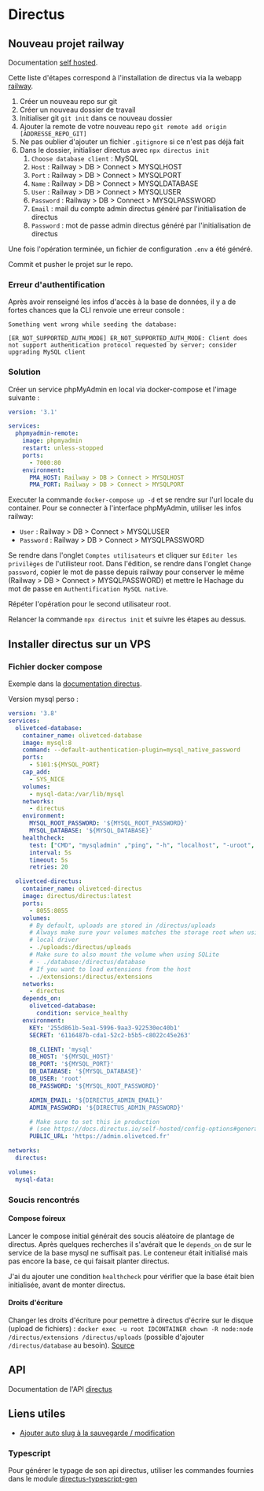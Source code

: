 # Directus

## Nouveau projet railway

Documentation [self hosted](https://docs.directus.io/self-hosted/cli.html).

Cette liste d'étapes correspond à l'installation de directus via la webapp [railway](https://railway.app/).

1. Créer un nouveau repo sur git
2. Créer un nouveau dossier de travail
3. Initialiser git `git init` dans ce nouveau dossier
4. Ajouter la remote de votre nouveau repo `git remote add origin [ADDRESSE_REPO_GIT]`
5. Ne pas oublier d'ajouter un fichier `.gitignore` si ce n'est pas déjà fait
6. Dans le dossier, initialiser directus avec `npx directus init`
   1. `Choose database client` : MySQL
   2. `Host` : Railway > DB > Connect > MYSQLHOST
   3. `Port` : Railway > DB > Connect > MYSQLPORT
   4. `Name` : Railway > DB > Connect > MYSQLDATABASE
   5. `User` : Railway > DB > Connect > MYSQLUSER
   6. `Password` : Railway > DB > Connect > MYSQLPASSWORD
   7. `Email` : mail du compte admin directus généré par l'initialisation de directus
   8. `Password` : mot de passe admin directus généré par l'initialisation de directus

Une fois l'opération terminée, un fichier de configuration `.env` a été généré.

Commit et pusher le projet sur le repo.

### Erreur d'authentification

Après avoir renseigné les infos d'accès à la base de données, il y a de fortes chances que la CLI renvoie une erreur console :

```shell
Something went wrong while seeding the database:

[ER_NOT_SUPPORTED_AUTH_MODE] ER_NOT_SUPPORTED_AUTH_MODE: Client does not support authentication protocol requested by server; consider upgrading MySQL client
```

### Solution

Créer un service phpMyAdmin en local via docker-compose et l'image suivante :

```yml
version: '3.1'

services:
  phpmyadmin-remote:
    image: phpmyadmin
    restart: unless-stopped
    ports:
      - 7000:80
    environment:
      PMA_HOST: Railway > DB > Connect > MYSQLHOST
      PMA_PORT: Railway > DB > Connect > MYSQLPORT
```

Executer la commande `docker-compose up -d` et se rendre sur l'url locale du container. Pour se connecter à l'interface phpMyAdmin, utiliser les infos railway:

* `User` : Railway > DB > Connect > MYSQLUSER
* `Password` : Railway > DB > Connect > MYSQLPASSWORD

Se rendre dans l'onglet `Comptes utilisateurs` et cliquer sur `Editer les privilèges` de l'utilisteur root. Dans l'édition, se rendre dans l'onglet `Change password`, copier le mot de passe depuis railway pour conserver le même (Railway > DB > Connect > MYSQLPASSWORD) et mettre le Hachage du mot de passe en `Authentification MySQL native`.

Répéter l'opération pour le second utilisateur root.

Relancer la commande `npx directus init` et suivre les étapes au dessus.

## Installer directus sur un VPS

### Fichier docker compose

Exemple dans la [documentation directus](https://docs.directus.io/self-hosted/docker-guide.html#docker-compose).

Version mysql perso :

```YAML
version: '3.8'
services:
  olivetced-database:
    container_name: olivetced-database
    image: mysql:8
    command: --default-authentication-plugin=mysql_native_password
    ports:
      - 5101:${MYSQL_PORT}
    cap_add:
      - SYS_NICE
    volumes:
      - mysql-data:/var/lib/mysql
    networks:
      - directus
    environment:
      MYSQL_ROOT_PASSWORD: '${MYSQL_ROOT_PASSWORD}'
      MYSQL_DATABASE: '${MYSQL_DATABASE}'
    healthcheck:
      test: ["CMD", "mysqladmin" ,"ping", "-h", "localhost", "-uroot", "-ppass"]
      interval: 5s
      timeout: 5s
      retries: 20

  olivetced-directus:
    container_name: olivetced-directus
    image: directus/directus:latest
    ports:
      - 8055:8055
    volumes:
      # By default, uploads are stored in /directus/uploads
      # Always make sure your volumes matches the storage root when using
      # local driver
      - ./uploads:/directus/uploads
      # Make sure to also mount the volume when using SQLite
      # - ./database:/directus/database
      # If you want to load extensions from the host
      - ./extensions:/directus/extensions
    networks:
      - directus
    depends_on:
      olivetced-database:
        condition: service_healthy
    environment:
      KEY: '255d861b-5ea1-5996-9aa3-922530ec40b1'
      SECRET: '6116487b-cda1-52c2-b5b5-c8022c45e263'

      DB_CLIENT: 'mysql'
      DB_HOST: '${MYSQL_HOST}'
      DB_PORT: '${MYSQL_PORT}'
      DB_DATABASE: '${MYSQL_DATABASE}'
      DB_USER: 'root'
      DB_PASSWORD: '${MYSQL_ROOT_PASSWORD}'

      ADMIN_EMAIL: '${DIRECTUS_ADMIN_EMAIL}'
      ADMIN_PASSWORD: '${DIRECTUS_ADMIN_PASSWORD}'

      # Make sure to set this in production
      # (see https://docs.directus.io/self-hosted/config-options#general)
      PUBLIC_URL: 'https://admin.olivetced.fr'

networks:
  directus:

volumes:
  mysql-data:
```

### Soucis rencontrés

#### Compose foireux

Lancer le compose initial générait des soucis aléatoire de plantage de directus. Après quelques recherches il s'avérait que le `depends_on` de sur le service de la base mysql ne suffisait pas. Le conteneur était initialisé mais pas encore la base, ce qui faisait planter directus.

J'ai du ajouter une condition `healthcheck` pour vérifier que la base était bien initialisée, avant de monter directus.

#### Droits d'écriture

Changer les droits d'écriture pour pemettre à directus d'écrire sur le disque (upload de fichiers) : `docker exec -u root IDCONTAINER chown -R node:node /directus/extensions /directus/uploads` (possible d'ajouter `/directus/database` au besoin). [Source](https://github.com/directus/directus/discussions/6480#discussioncomment-917708)

## API

Documentation de l'API [directus](https://docs.directus.io/reference/query.html)

## Liens utiles

* [Ajouter auto slug à la sauvegarde / modification](https://github.com/directus/directus/discussions/15195)

### Typescript

Pour générer le typage de son api directus, utiliser les commandes fournies dans le module [directus-typescript-gen](https://github.com/elierotenberg/directus-typescript-gen)
